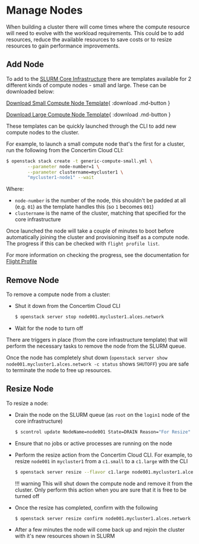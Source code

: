 # Manage Nodes 

When building a cluster there will come times where the compute resource will need to evolve with the workload requirements. This could be to add resources, reduce the available resources to save costs or to resize resources to gain performance improvements. 

## Add Node

To add to the [SLURM Core Infrastructure](launch-core-infra.md) there are templates available for 2 different kinds of compute nodes - small and large. These can be downloaded below:

[Download Small Compute Node Template](templates/generic-compute-small.yml){ :download .md-button }

[Download Large Compute Node Template](templates/generic-compute-large.yml){ :download .md-button }

These templates can be quickly launched through the CLI to add new compute nodes to the cluster. 

For example, to launch a small compute node that's the first for a cluster, run the following from the Concertim Cloud CLI: 
```bash
$ openstack stack create -t generic-compute-small.yml \
        --parameter node-number=1 \
        --parameter clustername=mycluster1 \
        "mycluster1-node1" --wait
```

Where:

- `node-number` is the number of the node, this shouldn't be padded at all (e.g. `01`) as the template handles this (so `1` becomes `001`) 
- `clustername` is the name of the cluster, matching that specified for the core infrastructure

Once launched the node will take a couple of minutes to boot before automatically joining the cluster and provisioning itself as a compute node. The progress if this can be checked with `flight profile list`. 

For more information on checking the progress, see the documentation for [Flight Profile](../../../flight-environment/use-flight/flight-admin-tools/profile.md)

## Remove Node

To remove a compute node from a cluster:

- Shut it down from the Concertim Cloud CLI
    ```bash
    $ openstack server stop node001.mycluster1.alces.network
    ```
- Wait for the node to turn off

There are triggers in place (from the core infrastructure template) that will perform the necessary tasks to remove the node from the SLURM queue.

Once the node has completely shut down (`openstack server show node001.mycluster1.alces.network -c status` shows `SHUTOFF`) you are safe to terminate the node to free up resources.

## Resize Node 

To resize a node:

- Drain the node on the SLURM queue (as `root` on the `login1` node of the core infrastructure)
    ```bash
    $ scontrol update NodeName=node001 State=DRAIN Reason="For Resize"
    ```
- Ensure that no jobs or active processes are running on the node
- Perform the resize action from the Concertim Cloud CLI. For example, to resize `node001` in `mycluster1` from a `c1.small` to a `c1.large` with the CLI
    ```bash
    $ openstack server resize --flavor c1.large node001.mycluster1.alces.network --wait
    ```

    !!! warning
        This will shut down the compute node and remove it from the cluster. Only perform this action when you are sure that it is free to be turned off

- Once the resize has completed, confirm with the following
    ```bash
    $ openstack server resize confirm node001.mycluster1.alces.network
    ```
- After a few minutes the node will come back up and rejoin the cluster with it's new resources shown in SLURM
